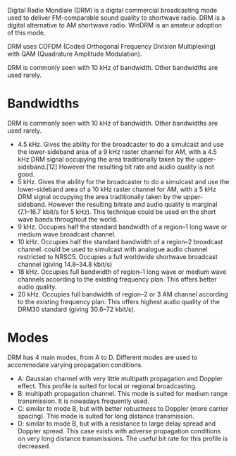 Digital Radio Mondiale (DRM) is a digital commercial broadcasting mode used to deliver FM-comparable sound quality to shortwave radio. DRM is a digital alternative to AM shortwave radio. WinDRM is an amateur adoption of this mode.

DRM uses COFDM (Coded Orthogonal Frequency Division Multiplexing) with QAM (Quadrature Amplitude Modulation).

DRM is commonly seen with 10 kHz of bandwidth. Other bandwidths are used rarely.

# Bandwidths
DRM is commonly seen with 10 kHz of bandwidth. Other bandwidths are used rarely.

- 4.5 kHz. Gives the ability for the broadcaster to do a simulcast and use the lower-sideband area of a 9 kHz raster channel for AM, with a 4.5 kHz DRM signal occupying the area traditionally taken by the upper-sideband.[12] However the resulting bit rate and audio quality is not good.
- 5 kHz. Gives the ability for the broadcaster to do a simulcast and use the lower-sideband area of a 10 kHz raster channel for AM, with a 5 kHz DRM signal occupying the area traditionally taken by the upper-sideband. However the resulting bitrate and audio quality is marginal (7.1–16.7 kbit/s for 5 kHz). This technique could be used on the short wave bands throughout the world.
- 9 kHz. Occupies half the standard bandwidth of a region–1 long wave or medium wave broadcast channel.
- 10 kHz. Occupies half the standard bandwidth of a region–2 broadcast channel. could be used to simulcast with analogue audio channel restricted to NRSC5. Occupies a full worldwide shortwave broadcast channel (giving 14.8–34.8 kbit/s)
- 18 kHz. Occupies full bandwidth of region–1 long wave or medium wave channels according to the existing frequency plan. This offers better audio quality.
- 20 kHz. Occupies full bandwidth of region–2 or 3 AM channel according to the existing frequency plan. This offers highest audio quality of the DRM30 standard (giving 30.6–72 kbit/s).

# Modes
DRM has 4 main modes, from A to D. Different modes are used to accommodate varying propagation conditions.

- A: Gaussian channel with very little multipath propagation and Doppler effect. This profile is suited for local or regional broadcasting.
- B: multipath propagation channel. This mode is suited for medium range transmission. It is nowadays frequently used.
- C: similar to mode B, but with better robustness to Doppler (more carrier spacing). This mode is suited for long distance transmission.
- D: similar to mode B, but with a resistance to large delay spread and Doppler spread. This case exists with adverse propagation conditions on very long distance transmissions. The useful bit rate for this profile is decreased.